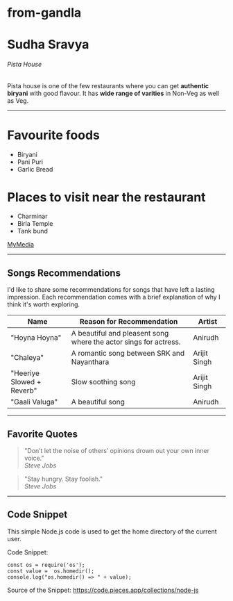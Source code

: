 # from-gandla
 
# Sudha Sravya
###### Pista House

Pista house is one of the few restaurants where you can get **authentic biryani** with good flavour. It has **wide range of varities** in Non-Veg as well as Veg.

---

# Favourite foods
* Biryani
* Pani Puri
* Garlic Bread

# Places to visit near the restaurant
* Charminar
* Birla Temple
* Tank bund

[MyMedia](MyMedia.md)

---

## Songs Recommendations

I'd like to share some recommendations for songs that have left a lasting impression. Each recommendation comes with a brief explanation of why I think it's worth exploring.

| Name| Reason for Recommendation | Artist |
|-----------------------|-----------------------------------------------------------|----------------------|
| "Hoyna Hoyna"| A beautiful and pleasent song where the actor sings for actress.| Anirudh|
| "Chaleya"| A romantic song between SRK and Nayanthara| Arijit Singh|
| "Heeriye Slowed + Reverb"| Slow soothing song | Arijit Singh|
| "Gaali Valuga" | A beautiful song | Anirudh |

---


## Favorite Quotes


> "Don’t let the noise of others’ opinions drown out your own inner voice."  
> *Steve Jobs*

> "Stay hungry. Stay foolish."  
> *Steve Jobs*

---

## Code Snippet

This simple Node.js code is used to get the home directory of the current user.

Code Snippet:
```
const os = require('os');
const value =  os.homedir();
console.log("os.homedir() => " + value); 
```
Source of the Snippet: <https://code.pieces.app/collections/node-js>